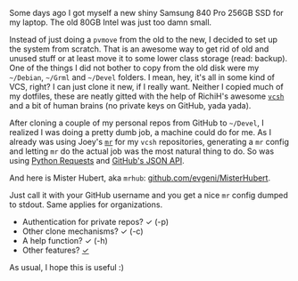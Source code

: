 <html><body><p>Some days ago I got myself a new shiny Samsung 840 Pro 256GB SSD for my laptop. The old 80GB Intel was just too damn small.

Instead of just doing a <code>pvmove</code> from the old to the new, I decided to set up the system from scratch. That is an awesome way to get rid of old and unused stuff or at least move it to some lower class storage (read: backup). One of the things I did not bother to copy from the old disk were my <code>~/Debian</code>, <code>~/Grml</code> and <code>~/Devel</code> folders. I mean, hey, it's all in some kind of VCS, right? I can just clone it new, if I really want. Neither I copied much of my dotfiles, these are neatly gitted with the help of RichiH's awesome <a href="https://github.com/RichiH/vcsh"><code>vcsh</code></a> and a bit of human brains (no private keys on GitHub, yada yada).

After cloning a couple of my personal repos from GitHub to <code>~/Devel</code>, I realized I was doing a pretty dumb job, a machine could do for me. As I already was using Joey's <a href="http://myrepos.branchable.com/"><code>mr</code></a> for my <code>vcsh</code> repositories, generating a <code>mr</code> config and letting <code>mr</code> do the actual job was the most natural thing to do. So was using <a href="http://docs.python-requests.org/en/latest/">Python Requests</a> and <a href="http://developer.github.com/v3/">GitHub's JSON API</a>.

And here is Mister Hubert, aka <code>mrhub</code>: <a href="https://github.com/evgeni/MisterHubert">github.com/evgeni/MisterHubert</a>.

Just call it with your GitHub username and you get a nice <code>mr</code> config dumped to stdout. Same applies for organizations.

</p><ul>

<li>Authentication for private repos? ✓ (-p)</li>

<li>Other clone mechanisms? ✓ (-c)</li>

<li>A help function? ✓ (-h)</li>

<li>Other features? <a href="https://github.com/evgeni/MisterHubert/fork">✓</a></li>

</ul>

As usual, I hope this is useful :)</body></html>